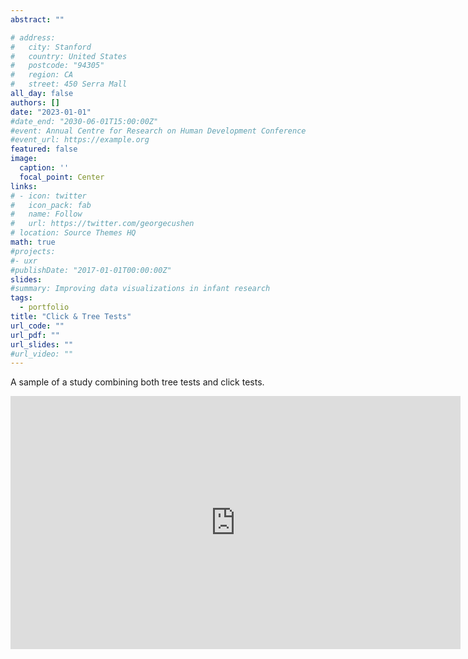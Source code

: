 ```yaml
---
abstract: ""

# address:
#   city: Stanford
#   country: United States
#   postcode: "94305"
#   region: CA
#   street: 450 Serra Mall
all_day: false
authors: []
date: "2023-01-01"
#date_end: "2030-06-01T15:00:00Z"
#event: Annual Centre for Research on Human Development Conference
#event_url: https://example.org
featured: false
image:
  caption: ''
  focal_point: Center
links:
# - icon: twitter
#   icon_pack: fab
#   name: Follow
#   url: https://twitter.com/georgecushen
# location: Source Themes HQ
math: true
#projects:
#- uxr
#publishDate: "2017-01-01T00:00:00Z"
slides: 
#summary: Improving data visualizations in infant research
tags: 
  - portfolio
title: "Click & Tree Tests"
url_code: ""
url_pdf: ""
url_slides: ""
#url_video: ""
---
```

A sample of a study combining both tree tests and click tests. 

<iframe src="https://onedrive.live.com/embed?cid=77FAE923E34BC1FE&resid=77FAE923E34BC1FE%2111091&authkey=ADNvHWyrkslDZ9M&em=2" width="720" height="405" frameborder="0" scrolling="no"></iframe>
